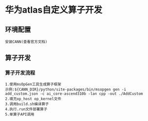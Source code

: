 # 华为atlas自定义算子开发
## 环境配置
```
安装CANN(查看官方文档)
```
## 算子开发

### 算子开发流程
```
1.使用msOpGen工具生成算子框架 
示例:${CANN_DIR}/python/site-packages/bin/msopgen gen -i add_custom.json -c ai_core-ascend310b -lan cpp -out ./AddCustom
2.填充op_host op_kernel文件
3.调用build.sh编译算子
4.执行.run文件部署算子
5.单算子API调用
```
